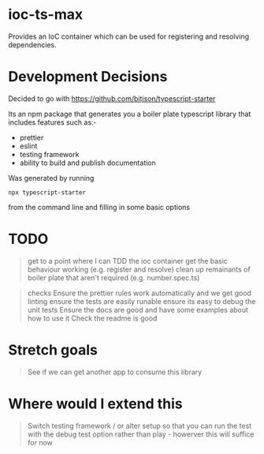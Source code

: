 # ioc-ts-max

Provides an IoC container which can be used for registering and resolving dependencies.

# Development Decisions

Decided to go with https://github.com/bitjson/typescript-starter

Its an npm package that generates you a boiler plate typescript library that includes features such as:-

- prettier
- eslint
- testing framework
- ability to build and publish documentation

Was generated by running

`npx typescript-starter`

from the command line and filling in some basic options

# TODO

> get to a point where I can TDD the ioc container
> get the basic behaviour working (e.g. register and resolve)
> clean up remainants of boiler plate that aren't required (e.g. number.spec.ts)

> checks
> Ensure the prettier rules work automatically and we get good linting
> ensure the tests are easily runable
> ensure its easy to debug the unit tests
> Ensure the docs are good and have some examples about how to use it
> Check the readme is good

# Stretch goals

> See if we can get another app to consume this library

# Where would I extend this

> Switch testing framework / or alter setup so that you can run the test with the debug test option rather than play - howerver this will suffice for now
